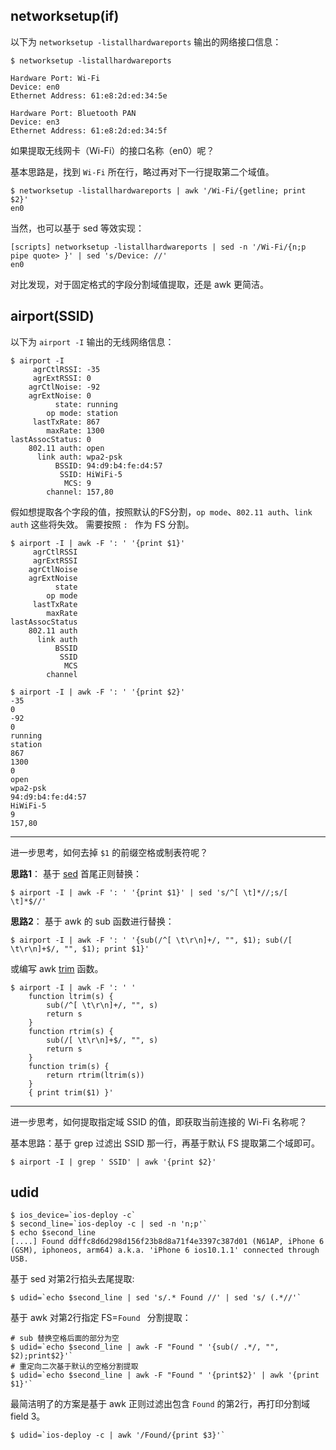 
## networksetup(if)

以下为 `networksetup -listallhardwareports` 输出的网络接口信息：

```
$ networksetup -listallhardwareports

Hardware Port: Wi-Fi
Device: en0
Ethernet Address: 61:e8:2d:ed:34:5e

Hardware Port: Bluetooth PAN
Device: en3
Ethernet Address: 61:e8:2d:ed:34:5f

```

如果提取无线网卡（Wi-Fi）的接口名称（en0）呢？

基本思路是，找到 `Wi-Fi` 所在行，略过再对下一行提取第二个域值。

```
$ networksetup -listallhardwareports | awk '/Wi-Fi/{getline; print $2}'
en0
```

当然，也可以基于 sed 等效实现：

```
[scripts] networksetup -listallhardwareports | sed -n '/Wi-Fi/{n;p
pipe quote> }' | sed 's/Device: //'
en0
```

对比发现，对于固定格式的字段分割域值提取，还是 awk 更简洁。

## airport(SSID)

以下为 `airport -I` 输出的无线网络信息：

```
$ airport -I
     agrCtlRSSI: -35
     agrExtRSSI: 0
    agrCtlNoise: -92
    agrExtNoise: 0
          state: running
        op mode: station
     lastTxRate: 867
        maxRate: 1300
lastAssocStatus: 0
    802.11 auth: open
      link auth: wpa2-psk
          BSSID: 94:d9:b4:fe:d4:57
           SSID: HiWiFi-5
            MCS: 9
        channel: 157,80
```

假如想提取各个字段的值，按照默认的FS分割，`op mode`、`802.11 auth`、`link auth` 这些将失效。
需要按照 `: ` 作为 FS 分割。

```
$ airport -I | awk -F ': ' '{print $1}'
     agrCtlRSSI
     agrExtRSSI
    agrCtlNoise
    agrExtNoise
          state
        op mode
     lastTxRate
        maxRate
lastAssocStatus
    802.11 auth
      link auth
          BSSID
           SSID
            MCS
        channel

$ airport -I | awk -F ': ' '{print $2}'
-35
0
-92
0
running
station
867
1300
0
open
wpa2-psk
94:d9:b4:fe:d4:57
HiWiFi-5
9
157,80
```

---

进一步思考，如何去掉 `$1` 的前缀空格或制表符呢？

**思路1**：
基于 [sed](https://unix.stackexchange.com/questions/102008/how-do-i-trim-leading-and-trailing-whitespace-from-each-line-of-some-output) 首尾正则替换：

```
$ airport -I | awk -F ': ' '{print $1}' | sed 's/^[ \t]*//;s/[ \t]*$//'
```

**思路2**：
基于 awk 的 sub 函数进行替换：

```
$ airport -I | awk -F ': ' '{sub(/^[ \t\r\n]+/, "", $1); sub(/[ \t\r\n]+$/, "", $1); print $1}'
```

或编写 awk [trim](https://gist.github.com/andrewrcollins/1592991) 函数。

```
$ airport -I | awk -F ': ' '
    function ltrim(s) {
        sub(/^[ \t\r\n]+/, "", s)
        return s
    }
    function rtrim(s) {
        sub(/[ \t\r\n]+$/, "", s)
        return s
    }
    function trim(s) {
        return rtrim(ltrim(s))
    }
    { print trim($1) }'
```

---

进一步思考，如何提取指定域 SSID 的值，即获取当前连接的 Wi-Fi 名称呢？

基本思路：基于 grep 过滤出 SSID 那一行，再基于默认 FS 提取第二个域即可。

```
$ airport -I | grep ' SSID' | awk '{print $2}'
```

## udid

```
$ ios_device=`ios-deploy -c`
$ second_line=`ios-deploy -c | sed -n 'n;p'`
$ echo $second_line
[....] Found ddffc8d6d298d156f23b8d8a71f4e3397c387d01 (N61AP, iPhone 6 (GSM), iphoneos, arm64) a.k.a. 'iPhone 6 ios10.1.1' connected through USB.
```

基于 sed 对第2行掐头去尾提取:

```
$ udid=`echo $second_line | sed 's/.* Found //' | sed 's/ (.*//'`
```

基于 awk 对第2行指定 FS=`Found ` 分割提取：

```
# sub 替换空格后面的部分为空
$ udid=`echo $second_line | awk -F "Found " '{sub(/ .*/, "", $2);print$2}'`
# 重定向二次基于默认的空格分割提取
$ udid=`echo $second_line | awk -F "Found " '{print$2}' | awk '{print $1}'`
```

最简洁明了的方案是基于 awk 正则过滤出包含 `Found` 的第2行，再打印分割域 field 3。

```
$ udid=`ios-deploy -c | awk '/Found/{print $3}'`
```
